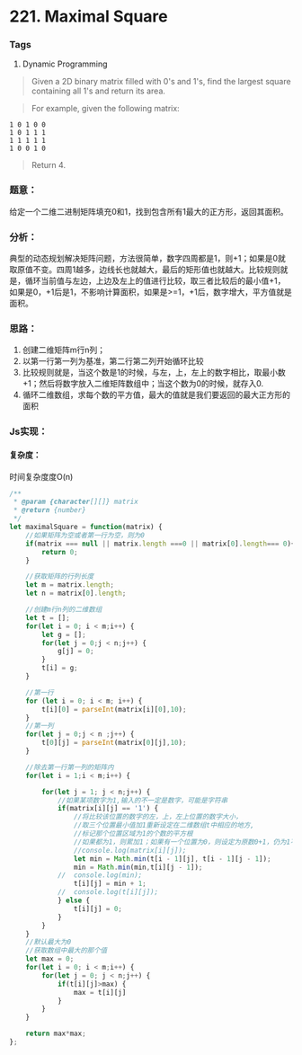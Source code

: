# 221. Maximal Square
### Tags
1. Dynamic Programming

>Given a 2D binary matrix filled with 0's and 1's, find the largest square containing all 1's and return its area.

>For example, given the following matrix:
```
1 0 1 0 0
1 0 1 1 1
1 1 1 1 1
1 0 0 1 0
```
>Return 4.

### 题意：
给定一个二维二进制矩阵填充0和1，找到包含所有1最大的正方形，返回其面积。

### 分析：
典型的动态规划解决矩阵问题，方法很简单，数字四周都是1，则+1；如果是0就取原值不变。四周1越多，边线长也就越大，最后的矩形值也就越大。比较规则就是，循环当前值与左边，上边及左上的值进行比较，取三者比较后的最小值+1，如果是0，+1后是1，不影响计算面积，如果是>=1，+1后，数字增大，平方值就是面积。

### 思路：
1. 创建二维矩阵m行n列；
2. 以第一行第一列为基准，第二行第二列开始循环比较
3. 比较规则就是，当这个数是1的时候，与左，上，左上的数字相比，取最小数+1；然后将数字放入二维矩阵数组中；当这个数为0的时候，就存入0.
4. 循环二维数组，求每个数的平方值，最大的值就是我们要返回的最大正方形的面积

### Js实现：
#### 复杂度：
时间复杂度度O(n)

```js
/**
 * @param {character[][]} matrix
 * @return {number}
 */
let maximalSquare = function(matrix) {
    //如果矩阵为空或者第一行为空，则为0
    if(matrix === null || matrix.length ===0 || matrix[0].length=== 0){
        return 0;
    }

    //获取矩阵的行列长度
    let m = matrix.length;
    let n = matrix[0].length;

    //创建m行n列的二维数组
    let t = [];
    for(let i = 0; i < m;i++) {
        let g = [];
        for(let j = 0;j < n;j++) {
            g[j] = 0;
        }
        t[i] = g;
    }

    //第一行
    for (let i = 0; i < m; i++) {
		t[i][0] = parseInt(matrix[i][0],10);
	}
    //第一列
    for(let j = 0;j < n ;j++) {
        t[0][j] = parseInt(matrix[0][j],10);
    }

    //除去第一行第一列的矩阵内
    for(let i = 1;i < m;i++) {

        for(let j = 1; j < n;j++) {
            //如果某项数字为1,输入的不一定是数字，可能是字符串
            if(matrix[i][j] == '1') {
                //将比较该位置的数字的左，上，左上位置的数字大小，
                //取三个位置最小值加1重新设定在二维数组t中相应的地方,
                //标记那个位置区域为1的个数的平方根
                //如果都为1，则累加1；如果有一个位置为0，则设定为原数0+1，仍为1不变。
                //console.log(matrix[i][j]);
                let min = Math.min(t[i - 1][j], t[i - 1][j - 1]);
				min = Math.min(min,t[i][j - 1]);
			//	console.log(min);
				t[i][j] = min + 1;
			//	console.log(t[i][j]);
            } else {
                t[i][j] = 0;
            }
        }
    }
    //默认最大为0
    //获取数组中最大的那个值
    let max = 0;
    for(let i = 0; i < m;i++) {
        for(let j = 0; j < n;j++) {
            if(t[i][j]>max) {
                max = t[i][j]
            }
        }
    }

    return max*max;
};

```